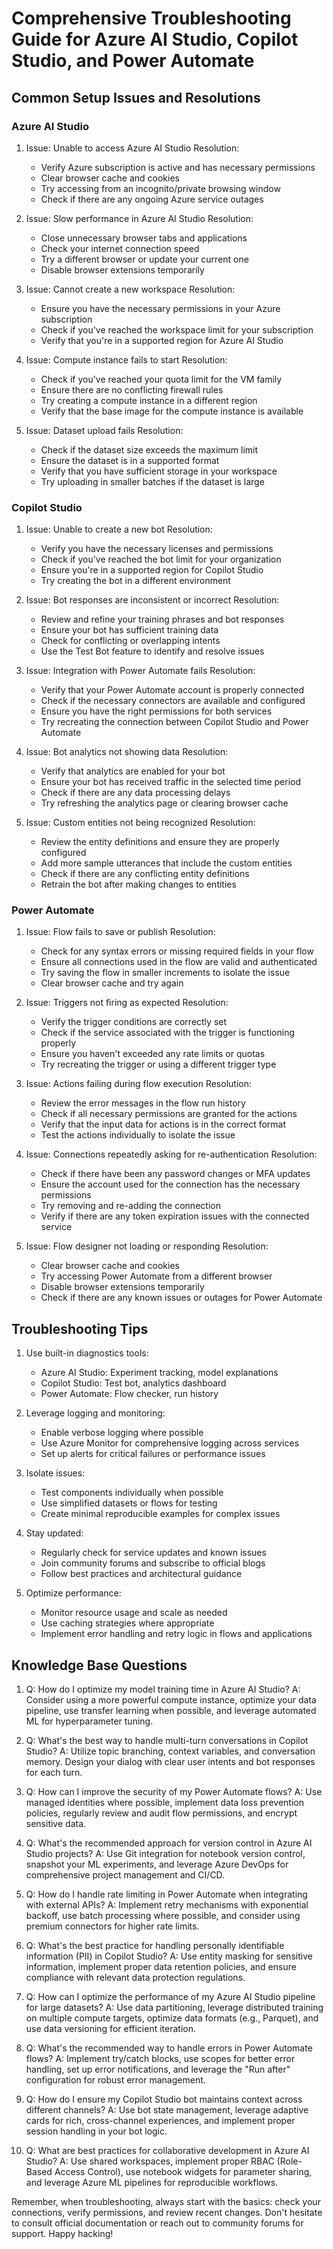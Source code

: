 # Comprehensive Troubleshooting Guide for Azure AI Studio, Copilot Studio, and Power Automate

## Common Setup Issues and Resolutions

### Azure AI Studio

1. Issue: Unable to access Azure AI Studio
   Resolution: 
   - Verify Azure subscription is active and has necessary permissions
   - Clear browser cache and cookies
   - Try accessing from an incognito/private browsing window
   - Check if there are any ongoing Azure service outages

2. Issue: Slow performance in Azure AI Studio
   Resolution:
   - Close unnecessary browser tabs and applications
   - Check your internet connection speed
   - Try a different browser or update your current one
   - Disable browser extensions temporarily

3. Issue: Cannot create a new workspace
   Resolution:
   - Ensure you have the necessary permissions in your Azure subscription
   - Check if you've reached the workspace limit for your subscription
   - Verify that you're in a supported region for Azure AI Studio

4. Issue: Compute instance fails to start
   Resolution:
   - Check if you've reached your quota limit for the VM family
   - Ensure there are no conflicting firewall rules
   - Try creating a compute instance in a different region
   - Verify that the base image for the compute instance is available

5. Issue: Dataset upload fails
   Resolution:
   - Check if the dataset size exceeds the maximum limit
   - Ensure the dataset is in a supported format
   - Verify that you have sufficient storage in your workspace
   - Try uploading in smaller batches if the dataset is large

### Copilot Studio

1. Issue: Unable to create a new bot
   Resolution:
   - Verify you have the necessary licenses and permissions
   - Check if you've reached the bot limit for your organization
   - Ensure you're in a supported region for Copilot Studio
   - Try creating the bot in a different environment

2. Issue: Bot responses are inconsistent or incorrect
   Resolution:
   - Review and refine your training phrases and bot responses
   - Ensure your bot has sufficient training data
   - Check for conflicting or overlapping intents
   - Use the Test Bot feature to identify and resolve issues

3. Issue: Integration with Power Automate fails
   Resolution:
   - Verify that your Power Automate account is properly connected
   - Check if the necessary connectors are available and configured
   - Ensure you have the right permissions for both services
   - Try recreating the connection between Copilot Studio and Power Automate

4. Issue: Bot analytics not showing data
   Resolution:
   - Verify that analytics are enabled for your bot
   - Ensure your bot has received traffic in the selected time period
   - Check if there are any data processing delays
   - Try refreshing the analytics page or clearing browser cache

5. Issue: Custom entities not being recognized
   Resolution:
   - Review the entity definitions and ensure they are properly configured
   - Add more sample utterances that include the custom entities
   - Check if there are any conflicting entity definitions
   - Retrain the bot after making changes to entities

### Power Automate

1. Issue: Flow fails to save or publish
   Resolution:
   - Check for any syntax errors or missing required fields in your flow
   - Ensure all connections used in the flow are valid and authenticated
   - Try saving the flow in smaller increments to isolate the issue
   - Clear browser cache and try again

2. Issue: Triggers not firing as expected
   Resolution:
   - Verify the trigger conditions are correctly set
   - Check if the service associated with the trigger is functioning properly
   - Ensure you haven't exceeded any rate limits or quotas
   - Try recreating the trigger or using a different trigger type

3. Issue: Actions failing during flow execution
   Resolution:
   - Review the error messages in the flow run history
   - Check if all necessary permissions are granted for the actions
   - Verify that the input data for actions is in the correct format
   - Test the actions individually to isolate the issue

4. Issue: Connections repeatedly asking for re-authentication
   Resolution:
   - Check if there have been any password changes or MFA updates
   - Ensure the account used for the connection has the necessary permissions
   - Try removing and re-adding the connection
   - Verify if there are any token expiration issues with the connected service

5. Issue: Flow designer not loading or responding
   Resolution:
   - Clear browser cache and cookies
   - Try accessing Power Automate from a different browser
   - Disable browser extensions temporarily
   - Check if there are any known issues or outages for Power Automate

## Troubleshooting Tips

1. Use built-in diagnostics tools:
   - Azure AI Studio: Experiment tracking, model explanations
   - Copilot Studio: Test bot, analytics dashboard
   - Power Automate: Flow checker, run history

2. Leverage logging and monitoring:
   - Enable verbose logging where possible
   - Use Azure Monitor for comprehensive logging across services
   - Set up alerts for critical failures or performance issues

3. Isolate issues:
   - Test components individually when possible
   - Use simplified datasets or flows for testing
   - Create minimal reproducible examples for complex issues

4. Stay updated:
   - Regularly check for service updates and known issues
   - Join community forums and subscribe to official blogs
   - Follow best practices and architectural guidance

5. Optimize performance:
   - Monitor resource usage and scale as needed
   - Use caching strategies where appropriate
   - Implement error handling and retry logic in flows and applications

## Knowledge Base Questions

1. Q: How do I optimize my model training time in Azure AI Studio?
   A: Consider using a more powerful compute instance, optimize your data pipeline, use transfer learning when possible, and leverage automated ML for hyperparameter tuning.

2. Q: What's the best way to handle multi-turn conversations in Copilot Studio?
   A: Utilize topic branching, context variables, and conversation memory. Design your dialog with clear user intents and bot responses for each turn.

3. Q: How can I improve the security of my Power Automate flows?
   A: Use managed identities where possible, implement data loss prevention policies, regularly review and audit flow permissions, and encrypt sensitive data.

4. Q: What's the recommended approach for version control in Azure AI Studio projects?
   A: Use Git integration for notebook version control, snapshot your ML experiments, and leverage Azure DevOps for comprehensive project management and CI/CD.

5. Q: How do I handle rate limiting in Power Automate when integrating with external APIs?
   A: Implement retry mechanisms with exponential backoff, use batch processing where possible, and consider using premium connectors for higher rate limits.

6. Q: What's the best practice for handling personally identifiable information (PII) in Copilot Studio?
   A: Use entity masking for sensitive information, implement proper data retention policies, and ensure compliance with relevant data protection regulations.

7. Q: How can I optimize the performance of my Azure AI Studio pipeline for large datasets?
   A: Use data partitioning, leverage distributed training on multiple compute targets, optimize data formats (e.g., Parquet), and use data versioning for efficient iteration.

8. Q: What's the recommended way to handle errors in Power Automate flows?
   A: Implement try/catch blocks, use scopes for better error handling, set up error notifications, and leverage the "Run after" configuration for robust error management.

9. Q: How do I ensure my Copilot Studio bot maintains context across different channels?
   A: Use bot state management, leverage adaptive cards for rich, cross-channel experiences, and implement proper session handling in your bot logic.

10. Q: What are best practices for collaborative development in Azure AI Studio?
    A: Use shared workspaces, implement proper RBAC (Role-Based Access Control), use notebook widgets for parameter sharing, and leverage Azure ML pipelines for reproducible workflows.

Remember, when troubleshooting, always start with the basics: check your connections, verify permissions, and review recent changes. Don't hesitate to consult official documentation or reach out to community forums for support. Happy hacking!
